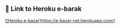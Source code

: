 
## 🔗 Link to Heroku e-barak
[![Heroku e-bazar]https://e-bazar-net.herokuapp.com/)](https://e-bazar-net.herokuapp.com/)
